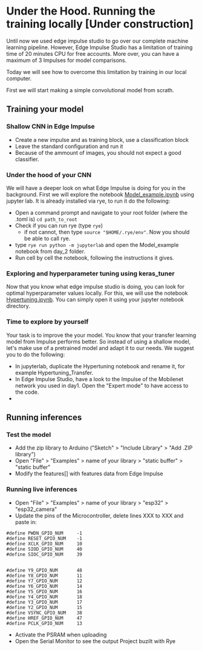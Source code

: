 # Under the Hood. Running the training locally [Under construction]
Until now we used edge impulse studio to go over our complete machine learning pipeline. However, Edge Impulse Studio has a limitation of training time of 20 minutes CPU for free accounts. More over, you can have a maximum of 3 Impulses for model comparisons.

Today we will see how to overcome this limitation by training in our local computer. 

First we will start making a simple convolutional model from scrath.

## Training your model

### Shallow CNN in Edge Impulse
- Create a new impulse and as training block, use a classification block
- Leave the standard configuration and run it
- Because of the ammount of images, you should not expect a good classifier.

### Under the hood of your CNN
We will have a deeper look on what Edge Impulse is doing for you in the background. 
First we will explore the notebook [Model_example.ipynb](../day_2/Model_Example.ipynb) using jupyter lab. It is already installed via rye, to run it do the following:

- Open a command prompt and navigate to your root folder (where the .toml is) `cd path_to_root`
- Check if you can run rye (type `rye`)
    - if not cannot, then type `source "$HOME/.rye/env"`. Now you should be able to call rye.
- type `rye run python -m jupyterlab` and open the Model_example notebook from day_2 folder.
- Run cell by cell the notebook, following the instructions it gives.

### Exploring and hyperparameter tuning using keras_tuner
Now that you know what edge impulse studio is doing, you can look for optimal hyperparameter values locally. For this, we will use the notebook [Hypertuning.ipynb](./Hypertuning.ipynb).
You can simply open it using your jupyter notebook directory. 

### Time to explore by yourself
Your task is to improve the your model. You know that your transfer learning model from Impulse performs better. So instead of using a shallow model, let's make use of a pretrained model and adapt it to our needs. 
We suggest you to do the following:

- In jupyterlab, duplicate the Hypertuning notebook and rename it, for example Hypertuning_Transfer.
- In Edge Impulse Studio, have a look to the Impulse of the Mobilenet network you used in day1. Open the "Expert mode" to have access to the code.
-  





## Running inferences

### Test the model
- Add the zip library to Arduino ("Sketch" > "Include Library" > "Add .ZIP library")
- Open "File" > "Examples" > name of your library > "static buffer" > "static buffer"
- Modify the features[] with features data from Edge Impulse

### Running live inferences
- Open "File" > "Examples" > name of your library > "esp32" > "esp32_camera"
- Update the pins of the Microcontroller, delete lines XXX to XXX and paste in:
```
#define PWDN_GPIO_NUM     -1
#define RESET_GPIO_NUM    -1
#define XCLK_GPIO_NUM     10
#define SIOD_GPIO_NUM     40
#define SIOC_GPIO_NUM     39


#define Y9_GPIO_NUM       48
#define Y8_GPIO_NUM       11
#define Y7_GPIO_NUM       12
#define Y6_GPIO_NUM       14
#define Y5_GPIO_NUM       16
#define Y4_GPIO_NUM       18
#define Y3_GPIO_NUM       17
#define Y2_GPIO_NUM       15
#define VSYNC_GPIO_NUM    38
#define HREF_GPIO_NUM     47
#define PCLK_GPIO_NUM     13
```
- Activate the PSRAM when uploading
- Open the Serial Monitor to see the output
Project buzilt with Rye

